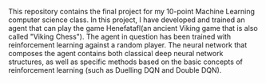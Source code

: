 This repository contains the final project for my 10-point Machine Learning computer science class.
In this project, I have developed and trained an agent that can play the game Henefatafl(an ancient Viking game that is also called "Viking Chess").
The agent in question has been trained with reinforcement learning against a random player. The neural network that composes the agent contains both classical deep neural network structures, as well as specific methods based on the basic concepts of reinforcement learning (such as Duelling DQN and Double DQN).

